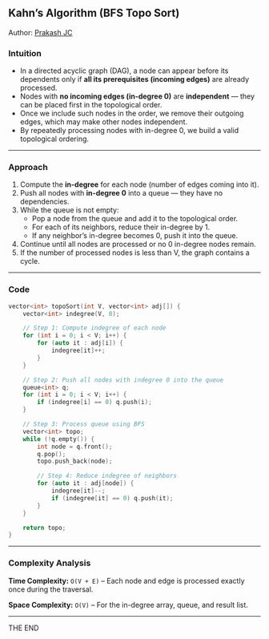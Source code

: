 ## **Kahn’s Algorithm (BFS Topo Sort)**

Author: [Prakash JC](https://prakash079513.github.io)

### **Intuition**

- In a directed acyclic graph (DAG), a node can appear before its dependents only if **all its prerequisites (incoming edges)** are already processed.
- Nodes with **no incoming edges (in-degree 0)** are **independent** — they can be placed first in the topological order.
- Once we include such nodes in the order, we remove their outgoing edges, which may make other nodes independent.
- By repeatedly processing nodes with in-degree 0, we build a valid topological ordering.

---

### **Approach**

1. Compute the **in-degree** for each node (number of edges coming into it).
2. Push all nodes with **in-degree 0** into a queue — they have no dependencies.
3. While the queue is not empty:
   - Pop a node from the queue and add it to the topological order.
   - For each of its neighbors, reduce their in-degree by 1.
   - If any neighbor’s in-degree becomes 0, push it into the queue.
4. Continue until all nodes are processed or no 0 in-degree nodes remain.
5. If the number of processed nodes is less than V, the graph contains a cycle.

---

### **Code**

```cpp
vector<int> topoSort(int V, vector<int> adj[]) {
    vector<int> indegree(V, 0);

    // Step 1: Compute indegree of each node
    for (int i = 0; i < V; i++) {
        for (auto it : adj[i]) {
            indegree[it]++;
        }
    }

    // Step 2: Push all nodes with indegree 0 into the queue
    queue<int> q;
    for (int i = 0; i < V; i++) {
        if (indegree[i] == 0) q.push(i);
    }

    // Step 3: Process queue using BFS
    vector<int> topo;
    while (!q.empty()) {
        int node = q.front();
        q.pop();
        topo.push_back(node);

        // Step 4: Reduce indegree of neighbors
        for (auto it : adj[node]) {
            indegree[it]--;
            if (indegree[it] == 0) q.push(it);
        }
    }

    return topo;
}
```

---

### **Complexity Analysis**

**Time Complexity:** `O(V + E)` – Each node and edge is processed exactly once during the traversal.

**Space Complexity:** `O(V)` – For the in-degree array, queue, and result list.

---

THE END
